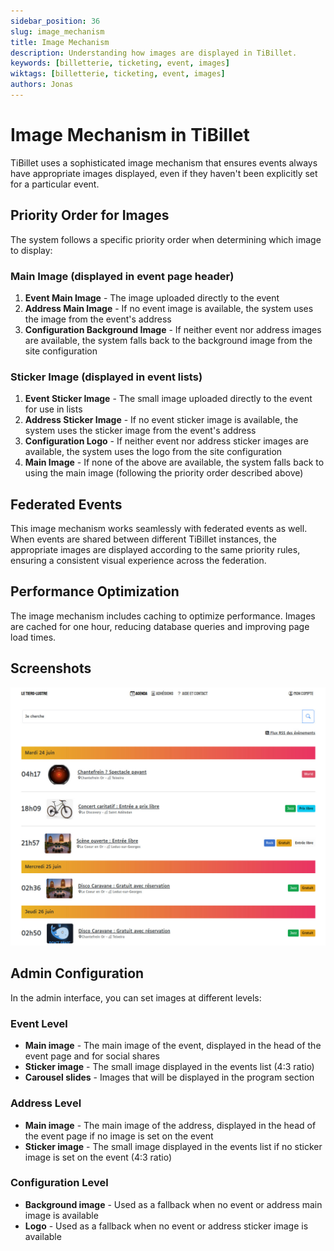 ```yaml
---
sidebar_position: 36
slug: image_mechanism
title: Image Mechanism
description: Understanding how images are displayed in TiBillet.
keywords: [billetterie, ticketing, event, images]
wiktags: [billetterie, ticketing, event, images]
authors: Jonas
---
```


# Image Mechanism in TiBillet

TiBillet uses a sophisticated image mechanism that ensures events always have appropriate images displayed, even if they haven't been explicitly set for a particular event.

## Priority Order for Images

The system follows a specific priority order when determining which image to display:

### Main Image (displayed in event page header)

1. **Event Main Image** - The image uploaded directly to the event
2. **Address Main Image** - If no event image is available, the system uses the image from the event's address
3. **Configuration Background Image** - If neither event nor address images are available, the system falls back to the background image from the site configuration

### Sticker Image (displayed in event lists)

1. **Event Sticker Image** - The small image uploaded directly to the event for use in lists
2. **Address Sticker Image** - If no event sticker image is available, the system uses the sticker image from the event's address
3. **Configuration Logo** - If neither event nor address sticker images are available, the system uses the logo from the site configuration
4. **Main Image** - If none of the above are available, the system falls back to using the main image (following the priority order described above)

## Federated Events

This image mechanism works seamlessly with federated events as well. When events are shared between different TiBillet instances, the appropriate images are displayed according to the same priority rules, ensuring a consistent visual experience across the federation.

## Performance Optimization

The image mechanism includes caching to optimize performance. Images are cached for one hour, reducing database queries and improving page load times.

## Screenshots

![](/img/vue_events_liste.jpg)

## Admin Configuration

In the admin interface, you can set images at different levels:

### Event Level
- **Main image** - The main image of the event, displayed in the head of the event page and for social shares
- **Sticker image** - The small image displayed in the events list (4:3 ratio)
- **Carousel slides** - Images that will be displayed in the program section

### Address Level
- **Main image** - The main image of the address, displayed in the head of the event page if no image is set on the event
- **Sticker image** - The small image displayed in the events list if no sticker image is set on the event (4:3 ratio)

### Configuration Level
- **Background image** - Used as a fallback when no event or address main image is available
- **Logo** - Used as a fallback when no event or address sticker image is available